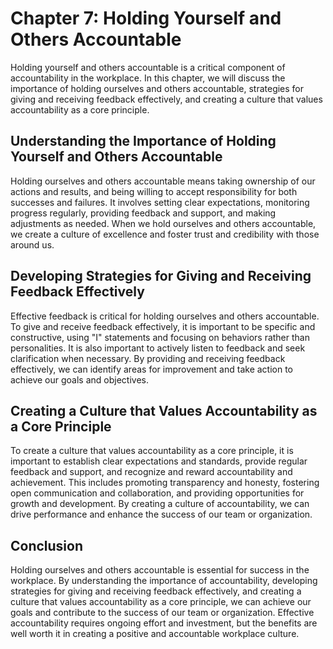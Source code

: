 Chapter 7: Holding Yourself and Others Accountable
==================================================

Holding yourself and others accountable is a critical component of accountability in the workplace. In this chapter, we will discuss the importance of holding ourselves and others accountable, strategies for giving and receiving feedback effectively, and creating a culture that values accountability as a core principle.

Understanding the Importance of Holding Yourself and Others Accountable
-----------------------------------------------------------------------

Holding ourselves and others accountable means taking ownership of our actions and results, and being willing to accept responsibility for both successes and failures. It involves setting clear expectations, monitoring progress regularly, providing feedback and support, and making adjustments as needed. When we hold ourselves and others accountable, we create a culture of excellence and foster trust and credibility with those around us.

Developing Strategies for Giving and Receiving Feedback Effectively
-------------------------------------------------------------------

Effective feedback is critical for holding ourselves and others accountable. To give and receive feedback effectively, it is important to be specific and constructive, using "I" statements and focusing on behaviors rather than personalities. It is also important to actively listen to feedback and seek clarification when necessary. By providing and receiving feedback effectively, we can identify areas for improvement and take action to achieve our goals and objectives.

Creating a Culture that Values Accountability as a Core Principle
-----------------------------------------------------------------

To create a culture that values accountability as a core principle, it is important to establish clear expectations and standards, provide regular feedback and support, and recognize and reward accountability and achievement. This includes promoting transparency and honesty, fostering open communication and collaboration, and providing opportunities for growth and development. By creating a culture of accountability, we can drive performance and enhance the success of our team or organization.

Conclusion
----------

Holding ourselves and others accountable is essential for success in the workplace. By understanding the importance of accountability, developing strategies for giving and receiving feedback effectively, and creating a culture that values accountability as a core principle, we can achieve our goals and contribute to the success of our team or organization. Effective accountability requires ongoing effort and investment, but the benefits are well worth it in creating a positive and accountable workplace culture.

